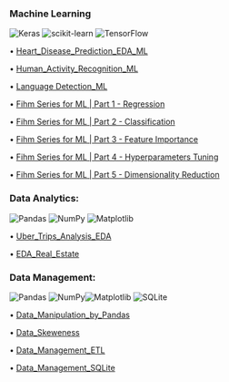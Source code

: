 ### Machine Learning 
![Keras](https://img.shields.io/badge/Keras-%23D00000.svg?style=for-the-badge&logo=Keras&logoColor=white) ![scikit-learn](https://img.shields.io/badge/scikit--learn-%23F7931E.svg?style=for-the-badge&logo=scikit-learn&logoColor=white) ![TensorFlow](https://img.shields.io/badge/TensorFlow-%23FF6F00.svg?style=for-the-badge&logo=TensorFlow&logoColor=white)

• [Heart_Disease_Prediction_EDA_ML](https://github.com/AI-MOO/Fihm_Lessons/tree/master/Heart_Disease_Prediction_EDA_ML)

• [Human_Activity_Recognition_ML](https://github.com/AI-MOO/Fihm_Lessons/tree/master/Human_Activity_Recognition_ML)

• [Language Detection_ML](https://github.com/AI-MOO/Fihm_Lessons/tree/master/Language%20Detection_ML)

• [Fihm Series for ML | Part 1 - Regression](https://github.com/KAFSALAH/Fihm_Lessons/tree/master/ML_Series1_Regression)

• [Fihm Series for ML | Part 2 - Classification](https://github.com/KAFSALAH/Fihm_Lessons/tree/master/ML_Series2_Classification)

• [Fihm Series for ML | Part 3 - Feature Importance](https://github.com/KAFSALAH/Fihm_Lessons/tree/master/ML_Series3_Feature_Importance)

• [Fihm Series for ML | Part 4 - Hyperparameters Tuning](https://github.com/KAFSALAH/Fihm_Lessons/tree/master/ML_Series4_Hyperparameters_Tuning)

• [Fihm Series for ML | Part 5 - Dimensionality Reduction](https://github.com/KAFSALAH/Fihm_Lessons/tree/master/ML_Series5_Dimensionality_Reduction)



### Data Analytics:

![Pandas](https://img.shields.io/badge/pandas-%23150458.svg?style=for-the-badge&logo=pandas&logoColor=white) ![NumPy](https://img.shields.io/badge/numpy-%23013243.svg?style=for-the-badge&logo=numpy&logoColor=white) ![Matplotlib](https://img.shields.io/badge/Matplotlib-%23ffffff.svg?style=for-the-badge&logo=Matplotlib&logoColor=black)

• [Uber_Trips_Analysis_EDA](https://github.com/AI-MOO/Fihm_Lessons/tree/master/Uper_Trips_Analysis_EDA)

• [EDA_Real_Estate](https://github.com/KAFSALAH/Fihm_Lessons/tree/master/EDA_Real_Estate)

### Data Management:

![Pandas](https://img.shields.io/badge/pandas-%23150458.svg?style=for-the-badge&logo=pandas&logoColor=white) ![NumPy](https://img.shields.io/badge/numpy-%23013243.svg?style=for-the-badge&logo=numpy&logoColor=white)![Matplotlib](https://img.shields.io/badge/Matplotlib-%23ffffff.svg?style=for-the-badge&logo=Matplotlib&logoColor=black) ![SQLite](https://img.shields.io/badge/sqlite-%2307405e.svg?style=for-the-badge&logo=sqlite&logoColor=white)

• [Data_Manipulation_by_Pandas](https://github.com/AI-MOO/Fihm_Lessons/tree/master/Data_Manipulation_by_Pandas)

• [Data_Skeweness](https://github.com/AI-MOO/Fihm_Lessons/tree/master/Data_Skeweness) 

• [Data_Management_ETL](https://github.com/AI-MOO/Fihm_Lessons/tree/master/Data_Management_ETL)

• [Data_Management_SQLite](https://github.com/KAFSALAH/Fihm_Lessons/tree/master/Data_Management_SQLite)




